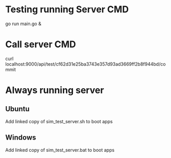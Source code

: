 # Testing running Server CMD
go run main.go &

# Call server CMD
curl localhost:9000/api/test/cf62d31e25ba3743e357d93ad3669ff2b8f944bd/commit

# Always running server
## Ubuntu
Add linked copy of sim_test_server.sh to boot apps

## Windows
Add linked copy of sim_test_server.bat to boot apps